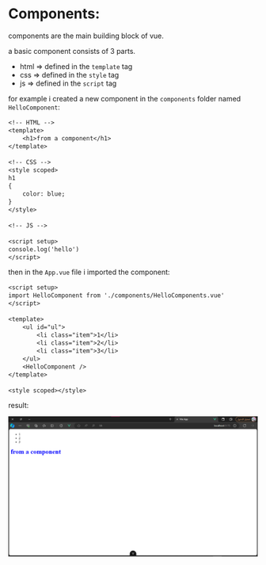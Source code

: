 # Components:

components are the main building block of vue.

a basic component consists of 3 parts.

- html => defined in the `template` tag
- css => defined in the `style` tag
- js => defined in the `script` tag

for example i created a new component in the `components` folder named `HelloComponent`:

```vue
<!-- HTML -->
<template>
    <h1>from a component</h1>
</template>

<!-- CSS -->
<style scoped>
h1
{
    color: blue;
}
</style>

<!-- JS -->

<script setup>
console.log('hello')
</script>
```

then in the `App.vue` file i imported the component:
```vue
<script setup>
import HelloComponent from './components/HelloComponents.vue'
</script>

<template>
    <ul id="ul">
        <li class="item">1</li>
        <li class="item">2</li>
        <li class="item">3</li>
    </ul>
    <HelloComponent />
</template>

<style scoped></style>

```

result:

![Output](Imgs/COMPONENTRESULT0.png)